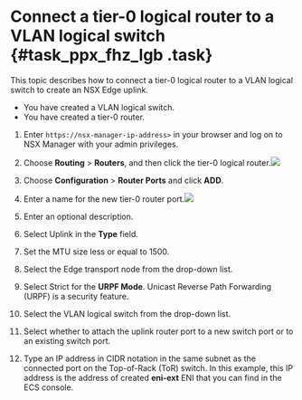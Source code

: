 # Connect a tier-0 logical router to a VLAN logical switch {#task_ppx_fhz_lgb .task}

This topic describes how to connect a tier-0 logical router to a VLAN logical switch to create an NSX Edge uplink.

-   You have created a VLAN logical switch.
-   You have created a tier-0 router.

1.  Enter `https://nsx-manager-ip-address>` in your browser and log on to NSX Manager with your admin privileges. 
2.   Choose **Routing** \> **Routers**, and then click the tier-0 logical router.![](http://static-aliyun-doc.oss-cn-hangzhou.aliyuncs.com/assets/img/85014/154891805636133_en-US.png)

 
3.  Choose **Configuration** \> **Router Ports** and click **ADD**. 
4.   Enter a name for the new tier-0 router port.![](http://static-aliyun-doc.oss-cn-hangzhou.aliyuncs.com/assets/img/85014/154891805636134_en-US.png)

 
5.  Enter an optional description. 
6.  Select Uplink in the **Type** field. 
7.  Set the MTU size less or equal to 1500. 
8.  Select the Edge transport node from the drop-down list. 
9.  Select Strict for the **URPF Mode**. Unicast Reverse Path Forwarding \(URPF\) is a security feature. 
10. Select the VLAN logical switch from the drop-down list. 
11. Select whether to attach the uplink router port to a new switch port or to an existing switch port. 
12. Type an IP address in CIDR notation in the same subnet as the connected port on the Top-of-Rack \(ToR\) switch. In this example, this IP address is the address of created **eni-ext** ENI that you can find in the ECS console. 

